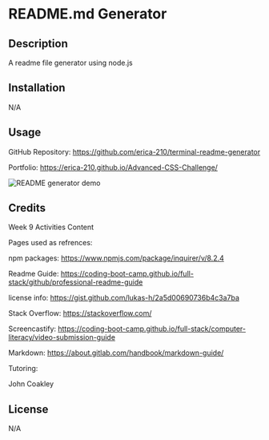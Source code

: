 # README.md Generator

## Description

A readme file generator using node.js

## Installation

N/A

## Usage

GitHub Repository: https://github.com/erica-210/terminal-readme-generator

Portfolio: https://erica-210.github.io/Advanced-CSS-Challenge/

![README generator demo](./assests/media/generator-gif.gif)

## Credits

Week 9 Activities Content

Pages used as refrences:

npm packages: https://www.npmjs.com/package/inquirer/v/8.2.4

Readme Guide: https://coding-boot-camp.github.io/full-stack/github/professional-readme-guide

license info: https://gist.github.com/lukas-h/2a5d00690736b4c3a7ba

Stack Overflow: https://stackoverflow.com/

Screencastify: https://coding-boot-camp.github.io/full-stack/computer-literacy/video-submission-guide

Markdown: https://about.gitlab.com/handbook/markdown-guide/

Tutoring:

John Coakley

    
## License

N/A